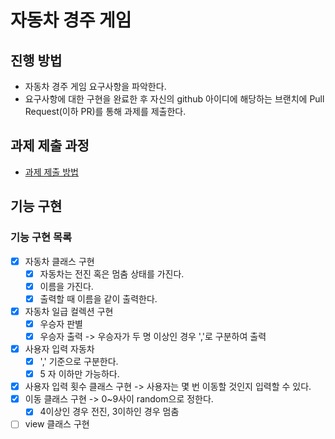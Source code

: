 # 자동차 경주 게임
## 진행 방법
* 자동차 경주 게임 요구사항을 파악한다.
* 요구사항에 대한 구현을 완료한 후 자신의 github 아이디에 해당하는 브랜치에 Pull Request(이하 PR)를 통해 과제를 제출한다.

## 과제 제출 과정
* [과제 제출 방법](https://github.com/next-step/nextstep-docs/tree/master/precourse)


## 기능 구현
### 기능 구현 목록
- [x] 자동차 클래스 구현
  - [x] 자동차는 전진 혹은 멈춤 상태를 가진다.
  - [x] 이름을 가진다.
  - [x] 출력할 때 이름을 같이 출력한다.
- [x] 자동차 일급 컬렉션 구현
  - [x] 우승자 판별
  - [x] 우승자 출력 -> 우승자가 두 명 이상인 경우 ','로 구분하여 출력  
- [x] 사용자 입력 자동차
  - [x] ',' 기준으로 구분한다.
  - [x] 5 자 이하만 가능하다.   
- [x] 사용자 입력 횟수 클래스 구현 -> 사용자는 몇 번 이동할 것인지 입력할 수 있다.
- [x] 이동 클래스 구현 -> 0~9사이 random으로 정한다.
  - [x] 4이상인 경우 전진, 3이하인 경우 멈춤
- [ ] view 클래스 구현  